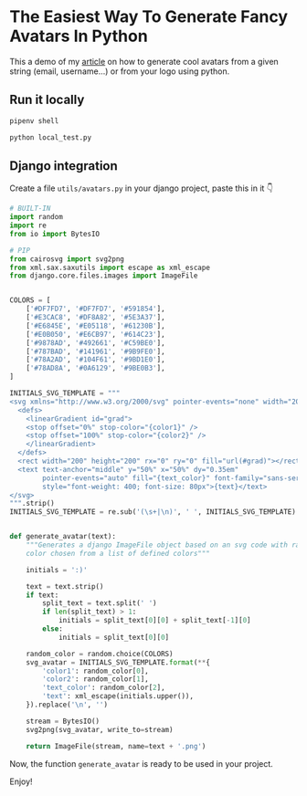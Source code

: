 # The Easiest Way To Generate Fancy Avatars In Python

This a demo of my [article](https://aymanemx.com/posts/fancy-avatars-in-python) on how to generate cool avatars from a given string (email, username...) or from your logo using python.

## Run it locally 

```bash
pipenv shell 

python local_test.py 
```

## Django integration 

Create a file `utils/avatars.py` in your django project, paste this in it :point_down:

```python
# BUILT-IN
import random
import re
from io import BytesIO

# PIP
from cairosvg import svg2png
from xml.sax.saxutils import escape as xml_escape
from django.core.files.images import ImageFile


COLORS = [
    ['#DF7FD7', '#DF7FD7', '#591854'],
    ['#E3CAC8', '#DF8A82', '#5E3A37'],
    ['#E6845E', '#E05118', '#61230B'],
    ['#E0B050', '#E6CB97', '#614C23'],
    ['#9878AD', '#492661', '#C59BE0'],
    ['#787BAD', '#141961', '#9B9FE0'],
    ['#78A2AD', '#104F61', '#9BD1E0'],
    ['#78AD8A', '#0A6129', '#9BE0B3'],
]

INITIALS_SVG_TEMPLATE = """
<svg xmlns="http://www.w3.org/2000/svg" pointer-events="none" width="200" height="200">
  <defs>
    <linearGradient id="grad">
    <stop offset="0%" stop-color="{color1}" />
    <stop offset="100%" stop-color="{color2}" />
    </linearGradient>
  </defs>
  <rect width="200" height="200" rx="0" ry="0" fill="url(#grad)"></rect>
  <text text-anchor="middle" y="50%" x="50%" dy="0.35em"
        pointer-events="auto" fill="{text_color}" font-family="sans-serif"
        style="font-weight: 400; font-size: 80px">{text}</text>
</svg>
""".strip()
INITIALS_SVG_TEMPLATE = re.sub('(\s+|\n)', ' ', INITIALS_SVG_TEMPLATE)


def generate_avatar(text):
    """Generates a django ImageFile object based on an svg code with random
    color chosen from a list of defined colors"""

    initials = ':)'

    text = text.strip()
    if text:
        split_text = text.split(' ')
        if len(split_text) > 1:
            initials = split_text[0][0] + split_text[-1][0]
        else:
            initials = split_text[0][0]

    random_color = random.choice(COLORS)
    svg_avatar = INITIALS_SVG_TEMPLATE.format(**{
        'color1': random_color[0],
        'color2': random_color[1],
        'text_color': random_color[2],
        'text': xml_escape(initials.upper()),
    }).replace('\n', '')

    stream = BytesIO()
    svg2png(svg_avatar, write_to=stream)

    return ImageFile(stream, name=text + '.png')
```
Now, the function `generate_avatar` is ready to be used in your project.

Enjoy!